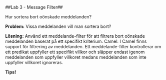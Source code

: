 ##Lab 3 - Message Filter##

Hur sortera bort oönskade meddelanden?


**Problem:** Vissa meddelanden vill man sortera bort? 

**Lösning:** Använd ett meddelande-filter för att filtrera bort oönskade meddelanden baserat på ett specifikt kriterium.
Camel: I Camel finns support för filtrering av meddelanden. Ett meddelande-filter kontrollerar om ett predikat uppfyller 
ett specifikt villkor och släpper endast igenom meddelanden som uppfyller villkoret medans meddelanden som inte uppfyller 
villkoret ignoreras.

**Tips!**
